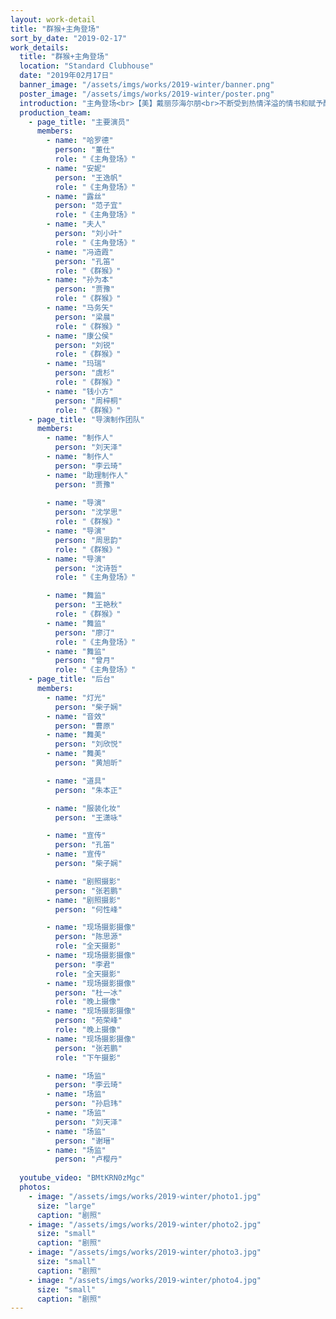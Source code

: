 ```yaml
---
layout: work-detail
title: "群猴+主角登场"
sort_by_date: "2019-02-17" 
work_details:
  title: "群猴+主角登场"
  location: "Standard Clubhouse"
  date: "2019年02月17日"
  banner_image: "/assets/imgs/works/2019-winter/banner.png"
  poster_image: "/assets/imgs/works/2019-winter/poster.png"
  introduction: "主角登场<br>【美】戴丽莎海尔朋<br>不断受到热情洋溢的情书和赋予醉人的鲜花的安妮，俨然像一个沉浸于爱情的幸福之中的恋人。而当男主人公哈罗德一上场，却带来了意想不到的消息。随之而来的是一个更大的疑问：哈罗德爱的究竟是谁？安妮爱的究竟是谁？当安妮的母亲和妹妹满怀期待地回家来了，却即将面对怎样的尴尬窘境？安妮将如何面对这一切，面对她自己呢？<br><br>群猴<br>【中】宋之的<br>《群猴》是一出讽刺喜剧，反映了上个世纪40年代中后期，国民党在国统区某大城市搞选国民代表的活动，为争当伪国大议员，各种势力的代表人物粉墨登场、争吵叫骂甚至动刀动枪。"
  production_team:
    - page_title: "主要演员"
      members:
        - name: "哈罗德"
          person: "董仕"
          role: "《主角登场》"
        - name: "安妮"
          person: "王逸帆"
          role: "《主角登场》"
        - name: "露丝"
          person: "范子宜"
          role: "《主角登场》"
        - name: "夫人"
          person: "刘小叶"
          role: "《主角登场》"
        - name: "冯造霞"
          person: "孔笛"
          role: "《群猴》"
        - name: "孙为本"
          person: "贾豫"
          role: "《群猴》"
        - name: "马务矢"
          person: "梁晨"
          role: "《群猴》"
        - name: "康公侯"
          person: "刘锐"
          role: "《群猴》"
        - name: "玛瑞"
          person: "虞杉"
          role: "《群猴》"
        - name: "钱小方"
          person: "周梓桐"
          role: "《群猴》"
    - page_title: "导演制作团队"
      members:
        - name: "制作人"
          person: "刘天泽"
        - name: "制作人"
          person: "李云琦"
        - name: "助理制作人"
          person: "贾豫"
          
        - name: "导演"
          person: "沈学思"
          role: "《群猴》"
        - name: "导演"
          person: "周思韵"
          role: "《群猴》"
        - name: "导演"
          person: "沈诗哲"
          role: "《主角登场》"

        - name: "舞监"
          person: "王艳秋"
          role: "《群猴》"
        - name: "舞监"
          person: "廖汀"
          role: "《主角登场》"
        - name: "舞监"
          person: "曾月"
          role: "《主角登场》"
    - page_title: "后台"
      members:
        - name: "灯光"
          person: "柴子娴"
        - name: "音效"
          person: "曹原"
        - name: "舞美"
          person: "刘欣悦"
        - name: "舞美"
          person: "黄旭昕"

        - name: "道具"
          person: "朱本正"

        - name: "服装化妆"
          person: "王潇咏"

        - name: "宣传"
          person: "孔笛"
        - name: "宣传"
          person: "柴子娴"

        - name: "剧照摄影"
          person: "张若鹏"
        - name: "剧照摄影"
          person: "何性峰"

        - name: "现场摄影摄像"
          person: "陈思源"
          role: "全天摄影"
        - name: "现场摄影摄像"
          person: "李君"
          role: "全天摄影"
        - name: "现场摄影摄像"
          person: "杜一冰"
          role: "晚上摄像"
        - name: "现场摄影摄像"
          person: "苑荣峰"
          role: "晚上摄像"
        - name: "现场摄影摄像"
          person: "张若鹏"
          role: "下午摄影"

        - name: "场监"
          person: "李云琦"
        - name: "场监"
          person: "孙启玮"
        - name: "场监"
          person: "刘天泽"
        - name: "场监"
          person: "谢瑨"
        - name: "场监"
          person: "卢樱丹"
        
  youtube_video: "BMtKRN0zMgc"
  photos:
    - image: "/assets/imgs/works/2019-winter/photo1.jpg"
      size: "large"
      caption: "剧照"
    - image: "/assets/imgs/works/2019-winter/photo2.jpg"
      size: "small"
      caption: "剧照"
    - image: "/assets/imgs/works/2019-winter/photo3.jpg"
      size: "small"
      caption: "剧照"
    - image: "/assets/imgs/works/2019-winter/photo4.jpg"
      size: "small"
      caption: "剧照"
---
```

